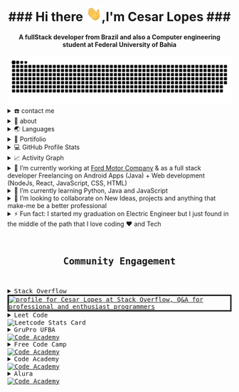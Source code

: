<div align="center">
<h1 align="center">### Hi there <img width="35" src="https://github.com/1999AZZAR/1999AZZAR/blob/main/resources/img/waving.gif">,I'm Cesar Lopes ###</h1>
<h4 align="center">A fullStack developer from Brazil and also a Computer engineering student at Federal University of Bahia</h4>
</div>

<div align="center">
  <a href="#">
  <img  src="https://github.com/1999AZZAR/1999AZZAR/blob/main/resources/img/grid-snake.svg"
       alt="snake" /></a>
</div>

<details>
  <summary>☎️ contact me</summary>
<div>
  <samp>
    <h2 align="center">😎 you can reach me by:</h2>
    <p align="center">
      <br/>
      <a href="https://www.linkedin.com/in/julioclopes32/" target="blank"><img align="center"
         src="https://img.shields.io/badge/linkedin-%231DA1F2.svg?style=for-the-badge&logo=linkedin&logoColor=white"
         alt="Linkedin" height="30"/></a>
      <a href="https://julioclopes32@gmail.com" target="blank"><img align="center"
         src="https://img.shields.io/badge/gmail-EA4335.svg?style=for-the-badge&logo=gmail&logoColor=white"
         alt="Gmail" height="30"/></a>
    </p>
  <p align="center">
      <a href="https://wa.me/+5571993754798" target="blank"><img align="center"
         src="https://img.shields.io/badge/whatsapp-4B7F1.svg?style=for-the-badge&logo=whatsapp&logoColor=white"
         alt="azzar" height="30"/></a>
      <br>
    </p>
  </samp>
</div>
</details>

<details>
  <summary>🧮 about</summary>
<div>
<h2 align="center">🧮 About this Account</h2>
 <p align="center">
  <a href="github.com/julioclopes32" target="blank"><img align="center" 
     src="https://badges.pufler.dev/visits/julioclopes32/julioclopes32?style=for-the-badge&color=e74c3c&logo=github&label=Spying+Counter"
     alt="spying counter" /></a>
  <a href="github.com/julioclopes32" target="blank"><img align="center" 
     src="https://badges.pufler.dev/years/julioclopes32/?style=for-the-badge&color=27a4fb&logo=github&label=Account+Age"
     alt="account age" /></a>
  </p>
  <p align="center">
  <a href="github.com/julioclopes32" target="blank"><img align="center" 
     src="https://badges.pufler.dev/updated/julioclopes32/julioclopes32?style=for-the-badge&color=ff00b4&logo=github&label=Profile+Updated"
     alt="updated" /></a>
  <a href="github.com/julioclopes32" target="blank"><img align="center" 
     src="https://badges.pufler.dev/repos/julioclopes32/?style=for-the-badge&color=251ee7&logo=github&label=Public+Repos"
     alt="repos" /></a>
 </p>
</div>
</details>

<details>
  <summary>🌏 Languages</summary>
<div>

</div>

</details>

<details>
  <summary>💼 Portifolio</summary>
<div>

</div>

</details>

<details> 
  <summary>💻 GitHub Profile Stats</summary>
  <div>
    <h2 align="center"> 📊 Github stats </h2>
      <br/>
        <p align="center">
          <a href="https://github.com/1999AZZAR/">
          <img src="https://github-readme-stats.vercel.app/api/top-langs/?username=julioclopes32&langs_count=6&theme=gruvbox&layout=compact&hide_border=true" alt="julioclopes32 :: Top Langs" /></a>
        </p>
        <p align="center">
          <a href="https://github.com/julioclopes32/">
          <img width="49.5%" src="https://github-readme-stats.vercel.app/api?username=julioclopes32&show_icons=true&theme=gruvbox&hide_border=true" />
          <img width="49.5%" src="https://github-readme-streak-stats.herokuapp.com/?user=julioclopes32&theme=gruvbox&hide_border=true" />
          </a>
       </p>
     <br>
  </div>    
</details>

<details>
  <summary>📈 Activity Graph</summary>
  <br/>
  <h2 align="center"> my current activity </h2>
<a href="https://github.com/ashutosh00710/github-readme-activity-graph"><img alt="azzar's Activity Graph" src="https://activity-graph.herokuapp.com/graph/?username=julioclopes32&bg_color=000&color=fff&line=00E676&point=fff&hide_border=true" /></a>
</details>

<details>
    <summary>🔭 I’m currently working at <a href="https://www.linkedin.com/company/ford-motor-company/mycompany/verification/">Ford Motor Company</a> & as a full stack developer Freelancing on Android Apps (Java) + Web development (NodeJs, React, JavaScript, CSS, HTML)</summary>
</details>

<details>
  <summary>🌱 I’m currently learning Python, Java and JavaScript</summary>
</details>

<details>
  <summary>👯 I’m looking to collaborate on New Ideas, projects and anything that make-me be a better professional</summary>
</details>

<details>
  <summary>⚡ Fun fact: I started my graduation on Electric Engineer but I just found in the middle of the path that I love coding ❤️ and Tech</summary>
</details>
</br>
</br>

<samp>
  <h2 align="center">Community Engagement</h2>
  <p align="center">
    <br/>
    <details>
      <summary>Stack Overflow</summary>
    </details>
    <a style="border-radius: 10px!important;" href="https://stackoverflow.com/users/12531920/cesar-lopes"><img src="https://stackoverflow.com/users/flair/12531920.png" alt="profile for Cesar Lopes at Stack Overflow, Q&amp;A for professional and enthusiast programmers" width = "30%" border="3" title="profile for Cesar Lopes at Stack Overflow, Q&amp;A for professional and enthusiast programmers"></a>
    
  <details>
    <summary>Leet Code</summary>
  </details>
  <img src="https://leetcode.card.workers.dev/?username=julioclopes32" alt="Leetcode Stats Card" width="40%">
  
  <details>
    <summary>GruPro UFBA</summary>
  </details>
  <a href="#"><img src="https://github.com/julioclopes32/julioclopes32/blob/main/gruproUfba.png" alt="Code Academy"></a>

  <details>
    <summary>Free Code Camp</summary>
  </details>
  <a href="#" width="30%"><img src="https://github.com/julioclopes32/julioclopes32/blob/main/FCC.png" alt="Code Academy"></a>
    
  <details>
    <summary>Code Academy</summary>
  </details>
  <a href="#"><img src="https://github.com/julioclopes32/julioclopes32/blob/main/CodeAcademy.png" alt="Code Academy"></a>
    
  <details>
    <summary>Alura</summary>
  </details>
  <a href="#"><img src="https://github.com/julioclopes32/julioclopes32/blob/main/alura.png" alt="Code Academy"></a>


</samp>



